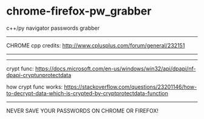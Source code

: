 # chrome-firefox-pw_grabber
c++/py navigator passwords grabber


---------
CHROME cpp credits:
http://www.cplusplus.com/forum/general/232151 <br>


---------

---------
crypt func:
https://docs.microsoft.com/en-us/windows/win32/api/dpapi/nf-dpapi-cryptunprotectdata

how crypt func works:
https://stackoverflow.com/questions/23201146/how-to-decrypt-data-which-is-crypted-by-cryptprotectdata-function

---------

NEVER SAVE YOUR PASSWORDS ON CHROME OR FIREFOX!
